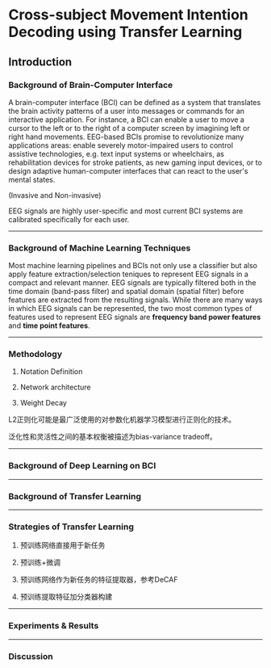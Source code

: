 # Cross-subject Movement Intention Decoding using Transfer Learning 

## Introduction

### Background of Brain-Computer Interface 

A brain-computer interface (BCI) can be defined as a system that translates the brain activity patterns of a user into messages or commands for an interactive application. For instance, a BCI can enable a user to move a cursor to the left or to the right of a computer screen by imagining left or right hand movements. EEG-based BCIs promise to revolutionize many applications areas: enable severely motor-impaired users to control assistive technologies, e.g. text input systems or wheelchairs, as rehabilitation devices for stroke patients, as new gaming input devices, or to design adaptive human-computer interfaces that can react to the user's mental states. 

(Invasive and Non-invasive)

EEG signals are highly user-specific and most current BCI systems are calibrated specifically for each user. 

---

### Background of Machine Learning Techniques

Most machine learning pipelines and BCIs not only use a classifier but also apply feature extraction/selection teniques to represent EEG signals in a compact and relevant manner. EEG signals are typically filtered both in the time domain (band-pass filter) and spatial domain (spatial filter) before features are extracted from the resulting signals. While there are many ways in which EEG signals can be represented, the two most common types of features used to represent EEG signals are **frequency band power features** and **time point features**.





---

### Methodology 

1. Notation Definition 

2. Network architecture 

3. Weight Decay 

L2正则化可能是最广泛使用的对参数化机器学习模型进行正则化的技术。

泛化性和灵活性之间的基本权衡被描述为bias-variance tradeoff。

---

### Background of Deep Learning on BCI 

---

### Background of Transfer Learning 

---

### Strategies of Transfer Learning 

1. 预训练网络直接用于新任务

2. 预训练+微调

3. 预训练网络作为新任务的特征提取器，参考DeCAF

4. 预训练提取特征加分类器构建

---

### Experiments & Results

---

### Discussion 

